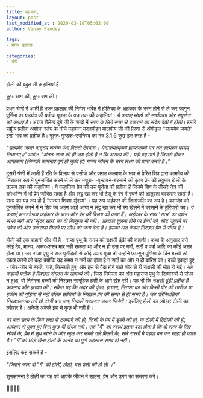 ```yaml
---
title: सुप्रभात,
layout: post
last_modified_at : 2020-03-10T05:03:00
author: Vinay Pandey

tags:
- मंगल कामना

categories:
- दीर्घ

---
```


होली की बहुत सी कहानियां हैं।

कुछ आग की, कुछ राग की।

प्रथम श्रेणी में आती हैं भक्त प्रहलाद की निर्मल भक्ति में होलिका के अहंकार के भस्म होने से ले कर फागुन पूर्णिमा पर षड्यंत्र की प्रतीक पूतना के वध तक की कहानियां। *ये कथाएं संघर्ष की सार्थकता और संपूर्णता की कथाएं हैं।* अग्रज शैलेन्द्र दुबे जी के शब्दों में  _*सत्य के लिये सत्ता से टकराने का संदेश देती है होली*_। हमारे राष्ट्रीय प्रतीक अशोक स्तंभ के नीचे महामना मदनमोहन मालवीय जी की प्रेरणा से अंगीकृत "सत्यमेव जयते" इसी भाव का प्रतीक है। मूलतः मुण्डक-उपनिषद का मंत्र 3.1.6 कुछ इस तरह है -

_"सत्यमेव जयते नानृतम सत्येन पंथा विततो देवयानः।_
_येनाक्रमंत्यृषयो ह्याप्तकामो यत्र तत् सत्यस्य परमम् निधानम्॥"_
अर्थात 
_"अंततः सत्य की ही जय होती है न कि असत्य की। यही वह मार्ग है जिससे होकर आप्तकाम (जिनकी कामनाएं पूर्ण हो चुकी हों) मानव जीवन के चरम लक्ष्य को प्राप्त करते हैं।"_

दूसरी श्रेणी में आती हैं रति के विलाप से पसीजे और जगत कल्याण के भाव से प्रेरित शिव द्वारा कामदेव को निराकार रूप में  पुनर्जीवित करने से ले कर मथुरा- -वृन्दावन-बरसाने की कृष्ण प्रेम की लठ्ठमार होली के उत्सव तक की कहानियां। ये कहानियां प्रेम की उस पूर्णता की प्रतीक हैं जिनमे शिव के तीसरे नेत्र की क्रोधाग्नि में भी प्रेम जीवित रहता है और लट्ठ खा कर भी टेसू के रंग में रचने की आतुरता बरकरार रहती है। सत्य का यह रूप ही है "सत्यम शिवम सुंदरम"। यह रूप अहंकार की तिलांजलि का रूप है। कामदेव को पुनर्जीवित करने में न शिव का अहम आड़े आया न लट्ठ खा कर भी रंग खेलने में बरसाने के हुरियारों का। *ये कथाएं अन्ततोगत्व अहंकार के पतन और प्रेम की विजय की कथा हैं। अहंकार के साथ 'सत्य' का दर्शन संभव नही और 'सुंदर सत्य' का तो बिल्कुल भी नही। अहंकार तुलना होने पर ईर्ष्या को, चोट पहुंचने पर क्रोध को और उकसावा मिलने पर लोभ को जन्म देता है। इसका अंत केवल निश्छल प्रेम से संभव है।*

होली की एक कहानी और भी है -
राजा पृथु के समय की राक्षसी ढूंढी की कहानी। कथा के अनुसार उसे कोई देव, मानव, अस्त्र-शस्त्र मार नही सकता था और न ही उस पर गर्मी, सर्दी व वर्षा आदि का कोई असर होता था। जब राजा पृथु ने राज पुरोहितों से कोई उपाय पूछा तो उन्होंने फाल्गुन पूर्णिमा के दिन बच्चों को एकत्र करने को कहा क्योंकि यह समय न गर्मी का होता है न सर्दी का और न ही बारिश का। बच्चे इकट्ठा हुए -  जोर-जोर से हंसते, गाते, चिल्लाते हुए, और इस से पैदा होने वाले शोर से ही राक्षसी की मौत हो  गई। *यह कहानी प्रतीक है निश्छल संगठन के सामर्थ्य की।* जिस निर्ममता का अंत महाराज पृथु के दिव्यास्त्रों से संभव न हुआ, वो निर्ममता बच्चों की निश्छल सामूहिक हंसी के आगे खेत रही। यह भी कि *राक्षसी ढूंढी प्रतीक है अवसाद और हताशा की। संकेत यह कि अंदर की कुंठा, हताशा, निराशा का अंत किसी पीर की ताबीज या हकीम की पुड़िया से नही बल्कि साथियों के निश्छल प्रेम की संगत से ही संभव है। जब परिस्थितियां निराशाजनक लगें तो टोली बना जाए निकलें सफलता जरूर मिलेगी।* इसलिए होली का त्योहार टोली का त्योहार है। अकेले अकेले इस मे कुछ भी नही है। 

*पर बात सत्य के लिये सत्ता से टकराने की हो, किसी के प्रेम में डूबने की हो, या टोली में  ठिठोली की हो, अहंकार से मुक्त हुए बिना कुछ भी संभव नही। एक "मैं" का स्वार्थ इतना बड़ा होता है कि वो सत्य के लिए संघर्ष के, प्रेम में सुध खोने के और खुल कर सबसे गले मिलने के, सारे रास्तों मे पहाड़ बन कर खड़ा हो जाता है। "मैं"को छोड़े बिना होली के आनंद का पूर्ण अहसास संभव  ही नही।*

इसलिए कह सकते हैं -

*"जिसने जला दी "मैं' की होली,*
*होली, बस उसी की हो ली ।"*

शुभकामना है 
होली का यह पर्व आपके जीवन मे साहस, प्रेम और उमंग का संचरण करे।

🙏🌷🌷🙏
